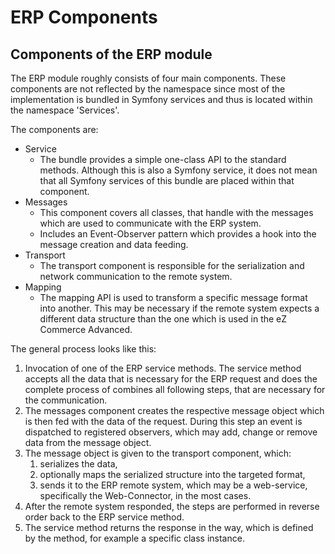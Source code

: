 # ERP Components

## Components of the ERP module

The ERP module roughly consists of four main components. These components are not reflected by the namespace since most of the implementation is bundled in Symfony services and thus is located within the namespace 'Services'.

The components are:

- Service
    - The bundle provides a simple one-class API to the standard methods. Although this is also a Symfony service, it does not mean that all Symfony services of this bundle are placed within that component.
- Messages
    - This component covers all classes, that handle with the messages which are used to communicate with the ERP system.
    - Includes an Event-Observer pattern which provides a hook into the message creation and data feeding.
- Transport
    - The transport component is responsible for the serialization and network communication to the remote system.
- Mapping
    - The mapping API is used to transform a specific message format into another. This may be necessary if the remote system expects a different data structure than the one which is used in the eZ Commerce Advanced.

The general process looks like this:

1. Invocation of one of the ERP service methods. The service method accepts all the data that is necessary for the ERP request and does the complete process of combines all following steps, that are necessary for the communication.
1. The messages component creates the respective message object which is then fed with the data of the request. During this step an event is dispatched to registered observers, which may add, change or remove data from the message object.
1.  The message object is given to the transport component, which:    
    1. serializes the data,
    1. optionally maps the serialized structure into the targeted format,
    1. sends it to the ERP remote system, which may be a web-service, specifically the Web-Connector, in the most cases.
1.  After the remote system responded, the steps are performed in reverse order back to the ERP service method.
1.  The service method returns the response in the way, which is defined by the method, for example a specific class instance.
